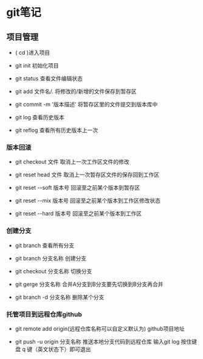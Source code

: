 # git笔记

## 项目管理

* ( cd )进入项目

* git init 初始化项目

* git status 查看文件编辑状态

* git add 文件名/. 将修改的/新增的文件保存到暂存区

* git commit -m '版本描述'  将暂存区里的文件提交到版本库中

* git log 查看历史版本

* git reflog 查看所有历史版本上一次

### 版本回滚

* git checkout 文件  取消上一次工作区文件的修改

* git reset head 文件 取消上一次暂存区文件的保存回到工作区

* git reset --soft 版本号 回滚至之前某个版本到暂存区

* git reset --mix 版本号  回滚至之前某个版本到工作区修改状态

* git reset --hard 版本号 回滚至之前某个版本到工作区

### 创建分支

* git branch 查看所有分支

* git branch 分支名称  创建分支

* git checkout 分支名称  切换分支

* git gerge 分支名称  合并A分支到B分支要先切换到B分支再合并

* git branch -d 分支名称  删除某个分支

### 托管项目到远程仓库github

* git remote add origin(远程仓库名称可以自定义默认为) github项目地址

* git push -u origin 分支名称  推送本地分支代码到远程仓库
输入git log 按住键盘 q 键（英文状态下）即可退出
